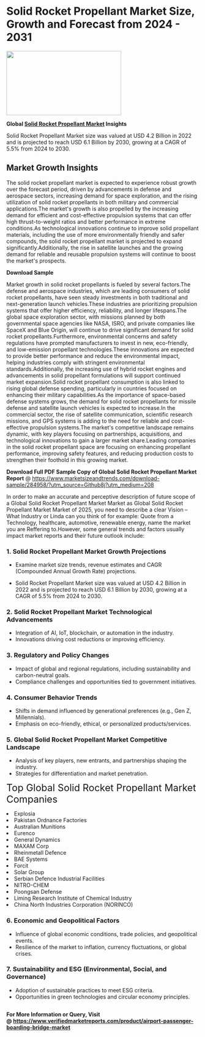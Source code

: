 <H1>Solid Rocket Propellant Market Size, Growth and Forecast from 2024 - 2031</H1><img class="aligncenter size-medium wp-image-584254" src="https://thirdeyenews.in/wp-content/uploads/2024/09/Global-Market-Research-300x168.jpeg" alt="" width="300" height="168" /><p><strong>Global&nbsp;<a href="https://www.marketsizeandtrends.com/download-sample/284958/?utm_source=Github8j?utm_medium=208">Solid Rocket Propellant Market</a> Insights</strong></p><p>Solid Rocket Propellant Market size was valued at USD 4.2 Billion in 2022 and is projected to reach USD 6.1 Billion by 2030, growing at a CAGR of 5.5% from 2024 to 2030.</p><p><h2>Market Growth Insights</h2> <p>The solid rocket propellant market is expected to experience robust growth over the forecast period, driven by advancements in defense and aerospace sectors, increasing demand for space exploration, and the rising utilization of solid rocket propellants in both military and commercial applications.The market's growth is also propelled by the increasing demand for efficient and cost-effective propulsion systems that can offer high thrust-to-weight ratios and better performance in extreme conditions.As technological innovations continue to improve solid propellant materials, including the use of more environmentally friendly and safer compounds, the solid rocket propellant market is projected to expand significantly.Additionally, the rise in satellite launches and the growing demand for reliable and reusable propulsion systems will continue to boost the market's prospects.</p> <p><strong>Download Sample</strong></p> <p>Market growth in solid rocket propellants is fueled by several factors.The defense and aerospace industries, which are leading consumers of solid rocket propellants, have seen steady investments in both traditional and next-generation launch vehicles.These industries are prioritizing propulsion systems that offer higher efficiency, reliability, and longer lifespans.The global space exploration sector, with missions planned by both governmental space agencies like NASA, ISRO, and private companies like SpaceX and Blue Origin, will continue to drive significant demand for solid rocket propellants.Furthermore, environmental concerns and safety regulations have prompted manufacturers to invest in new, eco-friendly, and low-emission propellant technologies.These innovations are expected to provide better performance and reduce the environmental impact, helping industries comply with stringent environmental standards.Additionally, the increasing use of hybrid rocket engines and advancements in solid propellant formulations will support continued market expansion.Solid rocket propellant consumption is also linked to rising global defense spending, particularly in countries focused on enhancing their military capabilities.As the importance of space-based defense systems grows, the demand for solid rocket propellants for missile defense and satellite launch vehicles is expected to increase.In the commercial sector, the rise of satellite communication, scientific research missions, and GPS systems is adding to the need for reliable and cost-effective propulsion systems.The market's competitive landscape remains dynamic, with key players focusing on partnerships, acquisitions, and technological innovations to gain a larger market share.Leading companies in the solid rocket propellant space are focusing on enhancing propellant performance, improving safety features, and reducing production costs to strengthen their foothold in this growing market.</p> <p><span class=""><strong>Download Full PDF Sample Copy of Global Solid Rocket Propellant Market Report</strong> @ <a href="https://www.marketsizeandtrends.com/download-sample/284958/?utm_source=Github8j?utm_medium=208" target="_blank">https://www.marketsizeandtrends.com/download-sample/284958/?utm_source=Github8j?utm_medium=208</a></span></p><p>In order to make an accurate and perceptive description of future scope of a Global&nbsp;Solid Rocket Propellant Market Market as Global&nbsp;Solid Rocket Propellant Market Market of 2025, you need to describe a clear Vision &ndash; What Industry or Linda can you think of for example: Quote from a Technology, healthcare, automotive, renewable energy, name the market you are Reffering to.However, some general trends and factors usually impact market reports and their future outlook include:</p><h3>1.&nbsp;<strong>Solid Rocket Propellant Market Growth Projections</strong></h3><ul><li>Examine market size trends, revenue estimates and CAGR (Compounded Annual Growth Rate) projections.</li><li><p>Solid Rocket Propellant Market size was valued at USD 4.2 Billion in 2022 and is projected to reach USD 6.1 Billion by 2030, growing at a CAGR of 5.5% from 2024 to 2030.</p></li></ul><h3>2.&nbsp;<strong>Solid Rocket Propellant Market Technological Advancements</strong></h3><ul><li>Integration of AI, IoT, blockchain, or automation in the industry.</li><li>Innovations driving cost reductions or improving efficiency.</li></ul><h3>3.&nbsp;<strong>Regulatory and Policy Changes</strong></h3><ul><li>Impact of global and regional regulations, including sustainability and carbon-neutral goals.</li><li>Compliance challenges and opportunities tied to government initiatives.</li></ul><h3>4.&nbsp;<strong>Consumer Behavior Trends</strong></h3><ul><li>Shifts in demand influenced by generational preferences (e.g., Gen Z, Millennials).</li><li>Emphasis on eco-friendly, ethical, or personalized products/services.</li></ul><h3>5.&nbsp;<strong>Global Solid Rocket Propellant Market Competitive Landscape</strong></h3><ul><li>Analysis of key players, new entrants, and partnerships shaping the industry.</li><li>Strategies for differentiation and market penetration.</li></ul><p data-pm-slice="1 1 []"><span style="color: inherit; font-family: inherit; font-size: 25px;">Top Global Solid Rocket Propellant Market Companies</span></p><div class="" data-test-id=""><p><li>Explosia</li><li> Pakistan Ordnance Factories</li><li> Australian Munitions</li><li> Eurenco</li><li> General Dynamics</li><li> MAXAM Corp</li><li> Rheinmetall Defence</li><li> BAE Systems</li><li> Forcit</li><li> Solar Group</li><li> Serbian Defence Industrial Facilities</li><li> NITRO-CHEM</li><li> Poongsan Defense</li><li> Liming Research Institute of Chemical Industry</li><li> China North Industries Corporation (NORINCO)</li></p></div><h3>6.&nbsp;<strong>Economic and Geopolitical Factors</strong></h3><ul><li>Influence of global economic conditions, trade policies, and geopolitical events.</li><li>Resilience of the market to inflation, currency fluctuations, or global crises.</li></ul><h3>7.&nbsp;<strong>Sustainability and ESG (Environmental, Social, and Governance)</strong></h3><ul><li>Adoption of sustainable practices to meet ESG criteria.</li><li>Opportunities in green technologies and circular economy principles.</li></ul><h2><strong style="font-size: 14px;">For More Information or Query, Visit @&nbsp;</strong><a style="background-color: #ffffff; font-size: 14px;" href="https://www.marketsizeandtrends.com/report/solid-rocket-propellant-market/" target="_blank">https://www.verifiedmarketreports.com/product/airport-passenger-boarding-bridge-market</a></h2>